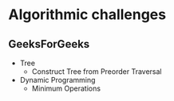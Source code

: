 # Algorithmic challenges
## GeeksForGeeks
* Tree
  * Construct Tree from Preorder Traversal
* Dynamic Programming
  * Minimum Operations